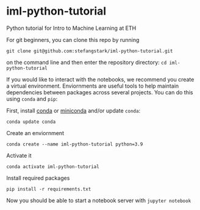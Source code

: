 # iml-python-tutorial
Python tutorial for Intro to Machine Learning at ETH

For git beginners, you can clone this repo by running
```
git clone git@github.com:stefangstark/iml-python-tutorial.git
```
on the command line and then enter the repository directory:
```cd iml-python-tutorial```

If you would like to interact with the notebooks, we recommend you create a virtual environment. Enviornments are useful tools to help maintain dependencies between packages across several projects. You can do this using `conda` and `pip`:

First, install [conda](https://docs.conda.io/projects/conda/en/latest/user-guide/install/index.html) or [miniconda](https://docs.conda.io/en/latest/miniconda.html) and/or update `conda`:
```
conda update conda
```

Create an enviornment

```
conda create --name iml-python-tutorial python=3.9
```

Activate it
```
conda activate iml-python-tutorial
```

Install required packages
```
pip install -r requirements.txt
```

Now you should be able to start a notebook server with ```jupyter notebook```
